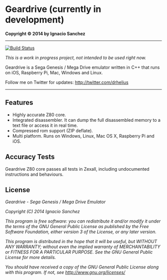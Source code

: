Geardrive (currently in development)
=======
<b>Copyright &copy; 2014 by Ignacio Sanchez</b>

----------
[![Build Status](https://travis-ci.org/drhelius/Gearnes.svg?branch=master)](https://travis-ci.org/drhelius/Gearnes)

*This is a work in progress project, not intended to be used right now.*

Geardrive is a Sega Genesis / Mega Drive emulator written in C++ that runs on iOS, Raspberry Pi, Mac, Windows and Linux.

Follow me on Twitter for updates: http://twitter.com/drhelius

----------

Features
--------
- Highly accurate Z80 core.
- Integrated disassembler. It can dump the full disassembled memory to a text file or access it in real time.
- Compressed rom support (ZIP deflate).
- Multi platform. Runs on Windows, Linux, Mac OS X, Raspberry Pi and iOS.

Accuracy Tests
--------------

Geardrive Z80 core passes all tests in Zexall, including undocumented instructions and behaviours.

License
-------

<i>Geardrive - Sega Genesis / Mega Drive Emulator</i>

<i>Copyright (C) 2014  Ignacio Sanchez</i>

<i>This program is free software: you can redistribute it and/or modify</i>
<i>it under the terms of the GNU General Public License as published by</i>
<i>the Free Software Foundation, either version 3 of the License, or</i>
<i>any later version.</i>

<i>This program is distributed in the hope that it will be useful,</i>
<i>but WITHOUT ANY WARRANTY; without even the implied warranty of</i>
<i>MERCHANTABILITY or FITNESS FOR A PARTICULAR PURPOSE. See the</i>
<i>GNU General Public License for more details.</i>

<i>You should have received a copy of the GNU General Public License</i>
<i>along with this program.  If not, see http://www.gnu.org/licenses/</i>

